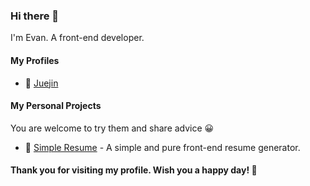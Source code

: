 ### Hi there 👋
I'm Evan. A front-end developer.

#### My Profiles
- 📙 [Juejin](https://juejin.cn/user/427030498524711)

#### My Personal Projects
You are welcome to try them and share advice 😀

- 📄 [Simple Resume](https://evanryuu.github.io/simple-resume/) - A simple and pure front-end resume generator. 

 #### Thank you for visiting my profile. Wish you a happy day! 👏  

<!--
**evanryuu/evanryuu** is a ✨ _special_ ✨ repository because its `README.md` (this file) appears on your GitHub profile.

Here are some ideas to get you started:

- 🔭 I’m currently working on ...
- 🌱 I’m currently learning ...
- 👯 I’m looking to collaborate on ...
- 🤔 I’m looking for help with ...
- 💬 Ask me about ...
- 📫 How to reach me: ...
- 😄 Pronouns: ...
- ⚡ Fun fact: ...
-->
